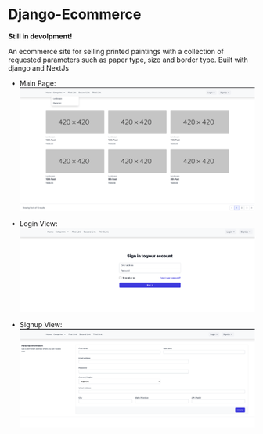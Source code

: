 # Django-Ecommerce

 **Still in devolpment!** 

An ecommerce site for selling printed paintings with a collection of requested parameters such as paper type, size and border type.
Built with django and NextJs


* Main Page:
![main](/ReadmeFiles/Ecommerce.png)

* Login View:
![login](/ReadmeFiles/Ecommerce%20Login.png)

* Signup View:
![signup](/ReadmeFiles/Ecommerce%20Signup.png)
